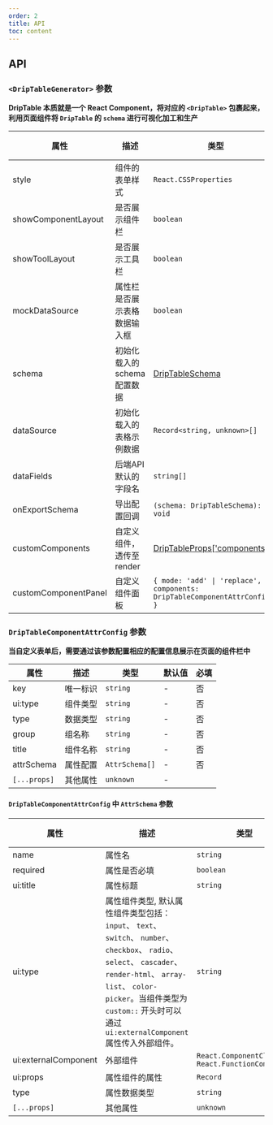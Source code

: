 ```yaml
---
order: 2
title: API
toc: content
---
```


## API

### `<DripTableGenerator>` 参数

**DripTable 本质就是一个 React Component，将对应的 `<DripTable>` 包裹起来，利用页面组件将 `DripTable` 的 `schema` 进行可视化加工和生产**

| 属性               | 描述                                                                                  | 类型                                   | 默认值  | 必填 |
| ------------------ | ------------------------------------------------------------------------------------- | -------------------------------------- | ------- | ---- |
| style             | 组件的表单样式 | `React.CSSProperties`                               | -       | 否   |
| showComponentLayout                | 是否展示组件栏                                  | `boolean`                  | `true`       | 否   |
| showToolLayout                | 是否展示工具栏                                       | `boolean`                  | `true`       | 否   |
| mockDataSource                | 属性栏是否展示表格数据输入框                           | `boolean`                  | `false`       | 否   |
| schema                | 初始化载入的schema配置数据                                                           | [DripTableSchema](/drip-table/props/schema#driptableschema-参数)                  | -       | 否   |
| dataSource                | 初始化载入的表格示例数据                                                           | `Record<string, unknown>[]`                  | -       | 否   |
| dataFields                | 后端API默认的字段名                                                           | `string[]`                  | -       | 否   |
| onExportSchema                | 导出配置回调                                                           | `(schema: DripTableSchema): void`                  | -       | 否   |
| customComponents                | 自定义组件，透传至render                                                           | [DripTableProps['components']](/drip-table/props/components)                  | -       | 否   |
| customComponentPanel                | 自定义组件面板    | `{ mode: 'add' \| 'replace', components: DripTableComponentAttrConfig[] }`                  | -       | 否   |

### `DripTableComponentAttrConfig` 参数
**当自定义表单后，需要通过该参数配置相应的配置信息展示在页面的组件栏中**

| 属性               | 描述                                                                                  | 类型                                   | 默认值  | 必填 |
| ------------------ | ------------------------------------------------------------------------------------- | -------------------------------------- | ------- | ---- |
| key             | 唯一标识 | `string`                               | -       | 否   |
| ui:type             | 组件类型 | `string`                               | -       | 否   |
| type             | 数据类型 | `string`                               | -       | 否   |
| group             | 组名称 | `string`                               | -       | 否   |
| title             | 组件名称 | `string`                               | -       | 否   |
| attrSchema             | 属性配置 | `AttrSchema[]`                               | -       | 否   |
| `[...props]`  | 其他属性 | `unknown` | - |

#### `DripTableComponentAttrConfig` 中 `AttrSchema` 参数
| 属性               | 描述                                                                                  | 类型                                   | 默认值  | 必填 |
| ------------------ | ------------------------------------------------------------------------------------- | -------------------------------------- | ------- | ---- |
| name             | 属性名 | `string`                               | -       | 否   |
| required             | 属性是否必填 | `boolean`                               | `false`       | 否   |
| ui:title             | 属性标题 | `string`                               | -       | 是   |
| ui:type             | 属性组件类型, 默认属性组件类型包括：`input`、 `text`、 `switch`、 `number`、 `checkbox`、 `radio`、 `select`、 `cascader`、 `render-html`、 `array-list`、 `color-picker`。当组件类型为 `custom::` 开头时可以通过`ui:externalComponent` 属性传入外部组件。 | `string`                               | -       | 是   |
| ui:externalComponent             | 外部组件 | `React.ComponentClass \| React.FunctionComponent`                               | -       | 否   |
| ui:props             | 属性组件的属性 | `Record`                               | -       | 否   |
| type             | 属性数据类型 | `string`                               | -       | 否   |
| `[...props]`  | 其他属性 | `unknown` | - |
